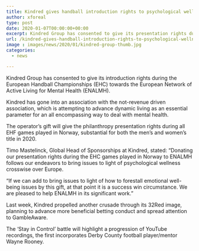 ```yaml
---
title: Kindred gives handball introduction rights to psychological well-being charity
author: xforeal 
type: post
date: 2020-01-07T00:00:00+00:00
excerpt: Kindred Group has consented to give its presentation rights during the European Handball Championships (EHC) towards the European Network of Active Living for Mental Health (ENALMH)
url: /kindred-gives-handball-introduction-rights-to-psychological-wellness-charity/
image : images/news/2020/01/kindred-group-thumb.jpg
categories:
  - news

---
```

Kindred Group has consented to give its introduction rights during the European Handball Championships (EHC) towards the European Network of Active Living for Mental Health (ENALMH).

Kindred has gone into an association with the not-revenue driven association, which is attempting to advance dynamic living as an essential parameter for an all encompassing way to deal with mental health.

The operator’s gift will give the philanthropy presentation rights during all EHF games played in Norway, substantial for both the men’s and women’s title in 2020.

Timo Mastelinck, Global Head of Sponsorships at Kindred, stated: “Donating our presentation rights during the EHC games played in Norway to ENALMH follows our endeavors to bring issues to light of psychological wellness crosswise over Europe.

“If we can add to bring issues to light of how to forestall emotional well-being issues by this gift, at that point it is a success win circumstance. We are pleased to help ENALMH in its significant work.”

Last week, Kindred propelled another crusade through its 32Red image, planning to advance more beneficial betting conduct and spread attention to GambleAware.

The ‘Stay in Control’ battle will highlight a progression of YouTube recordings, the first incorporates Derby County football player/mentor Wayne Rooney.